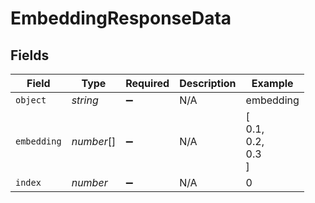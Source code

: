 # EmbeddingResponseData


## Fields

| Field              | Type               | Required           | Description        | Example            |
| ------------------ | ------------------ | ------------------ | ------------------ | ------------------ |
| `object`           | *string*           | :heavy_minus_sign: | N/A                | embedding          |
| `embedding`        | *number*[]         | :heavy_minus_sign: | N/A                | [<br/>0.1,<br/>0.2,<br/>0.3<br/>] |
| `index`            | *number*           | :heavy_minus_sign: | N/A                | 0                  |